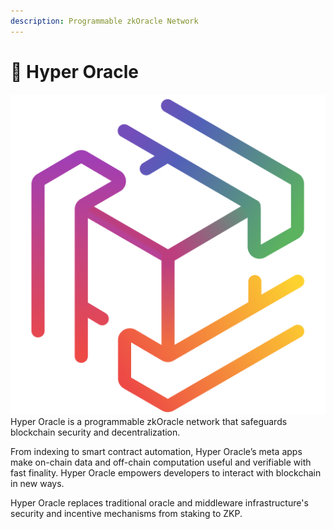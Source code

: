 ```yaml
---
description: Programmable zkOracle Network
---
```


# 🌈 Hyper Oracle

<img src=".gitbook/assets/hoLogoNoBG.png" alt="" data-size="line">Hyper Oracle is a programmable zkOracle network that safeguards blockchain security and decentralization.

From indexing to smart contract automation, Hyper Oracle’s meta apps make on-chain data and off-chain computation useful and verifiable with fast finality. Hyper Oracle empowers developers to interact with blockchain in new ways.

Hyper Oracle replaces traditional oracle and middleware infrastructure's security and incentive mechanisms from staking to ZKP.
